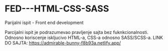 # FED---HTML-CSS-SASS
Parijalni ispit - Front end development

Parcijalni ispit je podrazumevao pravljenje sajta bez fuknkcionalnosti. Odnosno koriscenje iskljucivo HTML-a, CSS-a odnosno SASS/SCSS-a.
LINK DO SAJTA: https://admirable-bunny-f8b93a.netlify.app/
